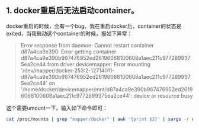 ## 1. docker重启后无法启动container。
  docker重启的时候，会有一个bug。我在重启docker后，container的状态是exited，当我启动这个container的时候，报如下异常：

> Error response from daemon: Cannot restart container d87a4ca9e390: Error getting container d87a4ca9e390b967476952ed26196068100608a1aec211c9772899375ea2ce44 from driver devicemapper: Error mounting '/dev/mapper/docker-253:2-12714011-d87a4ca9e390b967476952ed26196068100608a1aec211c9772899375ea2ce44' on '/home/docker/devicemapper/mnt/d87a4ca9e390b967476952ed26196068100608a1aec211c9772899375ea2ce44': device or resource busy

 这个需要umount一下。输入如下命令即可：
```bash
cat /proc/mounts | grep "mapper/docker" | awk '{print $2}' | xargs -r umount
```

